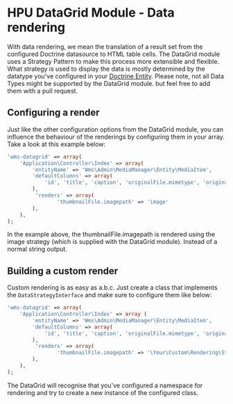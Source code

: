 # HPU DataGrid Module - Data rendering
With data rendering, we mean the translation of a result set from the configured Doctrine datasource to HTML table cells. The DataGrid module uses a Strategy Pattern to make this process more extensible and flexible. What strategy is used to display the data is mostly determined by the datatype you've configured in your [Doctrine Entity](https://doctrine-dbal.readthedocs.org/en/latest/reference/types.html). Please note, not all Data Types might be supported by the DataGrid module. but feel free to add them with a pull request.

## Configuring a render
Just like the other configuration options from the DataGrid module, you can influence the behaviour of the renderings by configuring them in your array.  Take a look at this example below:

```php 
'wms-datagrid' => array(
    'Application\Controller\Index' => array(
        'entityName' => 'Wms\Admin\MediaManager\Entity\MediaItem',
        'defaultColumns' => array(
            'id', 'title', 'caption', 'originalFile.mimetype', 'originalFile.size', 'thumbnailFile.imagepath'
        ),
         'renders' => array(
                'thumbnailFile.imagepath' => 'image'
        ),
    ),
);
```
    
In the example above, the thumbnailFile.imagepath is rendered using the image strategy (which is supplied with the DataGrid module). Instead of a normal string output. 

## Building a custom render
Custom rendering is as easy as a.b.c. Just create a class that implements the `DataStrategyInterface` and make sure to configure them like below: 

```php
'wms-datagrid' => array(
    'Application\Controller\Index' => array (
        'entityName' => 'Wms\Admin\MediaManager\Entity\MediaItem',
        'defaultColumns' => array(
            'id', 'title', 'caption', 'originalFile.mimetype', 'originalFile.size', 'thumbnailFile.imagepath'
        ),
         'renders' => array(
                'thumbnailFile.imagepath' => '\Your\Custom\Rendering\StrategyClass'
        ),
    ),
);
```
The DataGrid will recognise that you've configured a namespace for rendering and try to create a new instance of the configured class.
